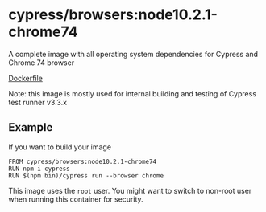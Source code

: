 # cypress/browsers:node10.2.1-chrome74

A complete image with all operating system dependencies for Cypress and Chrome 74 browser

[Dockerfile](Dockerfile)

Note: this image is mostly used for internal building and testing of Cypress test runner v3.3.x

## Example

If you want to build your image

```
FROM cypress/browsers:node10.2.1-chrome74
RUN npm i cypress
RUN $(npm bin)/cypress run --browser chrome
```

This image uses the `root` user. You might want to switch to non-root
user when running this container for security.
